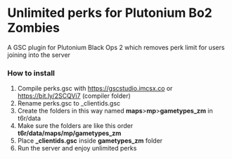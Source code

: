 # Unlimited perks for Plutonium Bo2 Zombies
A GSC plugin for Plutonium Black Ops 2 which removes perk limit for users joining into the server
### How to install
1. Compile perks.gsc with https://gscstudio.imcsx.co or https://bit.ly/2SCQVi7 (compiler folder)
2. Rename perks.gsc to _clientids.gsc
3. Create the folders in this way named **maps**>**mp**>**gametypes_zm** in t6r/data
4. Make sure the folders are like this order **t6r/data/maps/mp/gametypes_zm**
5. Place **_clientids.gsc** inside **gametypes_zm** folder
6. Run the server and enjoy unlimited perks
